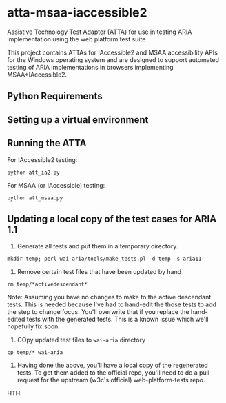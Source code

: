 # atta-msaa-iaccessible2
Assistive Technology Test Adapter (ATTA) for use in testing ARIA implementation using the web platform test suite

This project contains ATTAs for IAccessible2 and MSAA accessibility APIs for the Windows operating system and are designed to support automated testing of ARIA implementations in browsers implementing MSAA+IAccessible2.   

## Python Requirements

## Setting up a virtual environment

## Running the ATTA

For IAccessible2 testing:

```
python att_ia2.py
```

For MSAA (or IAccessible) testing:

```
python att_msaa.py
```

## Updating a local copy of the test cases for ARIA 1.1

1. Generate all tests and put them in a temporary directory.

```
mkdir temp; perl wai-aria/tools/make_tests.pl -d temp -s aria11
```   

1. Remove certain test files that have been updated by hand

```
rm temp/*activedescendant*
```

Note: Assuming you have no changes to make to the active descendant tests.
   This is needed because I've had to hand-edit the those tests to add
   the step to change focus. You'll overwrite that if you replace the
   hand-edited tests with the generated tests. This is a known issue
   which we'll hopefully fix soon.

1. COpy updated test files to ```wai-aria``` directory 

```
cp temp/* wai-aria
```
1. Having done the above, you'll have a local copy of the regenerated tests. To get them added to the official repo, you'll need to do a pull request for the upstream (w3c's official) web-platform-tests repo.

HTH.


